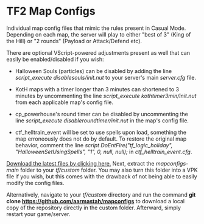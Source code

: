 # TF2 Map Configs
Individual map config files that mimic the rules present in Casual Mode. Depending on each map, the server will play to either "best of 3" (King of the Hill) or "2 rounds" (Payload or Attack/Defend etc). 

There are optional VScript-powered adjustments present as well that can easily be enabled/disabled if you wish:

- Halloween Souls (particles) can be disabled by adding the line *script_execute disablesouls/init.nut* to your server's main *server.cfg* file.

- KotH maps with a timer longer than 3 minutes can shortened to 3 minutes by uncommenting the line *script_execute kothtimer3min/init.nut* from each applicable map's config file.

- cp_powerhouse's round timer can be disabled by uncommenting the line *script_execute disableroundtimer/init.nut* in the map's config file.

- ctf_helltrain_event will be set to use spells upon load, something the map erroneously does not do by default. To restore the original map behavior, comment the line *script DoEntFire("tf_logic_holiday", "HalloweenSetUsingSpells", "1", 0, null, null);* in *ctf_helltrain_event.cfg*.

[Download the latest files by clicking here.](https://github.com/aarmastah/mapconfigs/archive/refs/heads/main.zip) Next, extract the *mapconfigs-main* folder to your *tf/custom* folder. You may also turn this folder into a VPK file if you wish, but this comes with the drawback of not being able to easily modify the config files.

Alternatively, navigate to your *tf/custom* directory and run the command **git clone https://github.com/aarmastah/mapconfigs** to download a local copy of the repository directly in the custom folder. Afterward, simply restart your game/server.